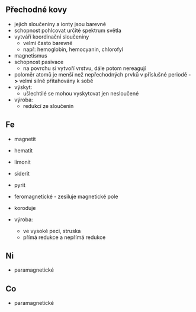 ## Přechodné kovy
- jejich sloučeniny a ionty jsou barevné
- schopnost pohlcovat určité spektrum světla
- vytváří koordinační sloučeniny
  - velmi často barevné
  - např: hemoglobin, hemocyanin, chlorofyl
- magnetismus
- schopnost pasivace
  - na povrchu si vytvoří vrstvu, dále potom nereagují
- poloměr atomů je menší než nepřechodných prvků v příslušné periodě __->__ velmi silně přitahovány k sobě
- výskyt:
  - ušlechtilé se mohou vyskytovat jen nesloučené
- výroba:
  - redukcí ze sloučenin

## Fe
- magnetit
- hematit
- limonit
- siderit
- pyrit

- feromagnetické - zesiluje magnetické pole
- koroduje
- výroba:
  - ve vysoké peci, struska
  - přímá redukce a nepřímá redukce

## Ni
- paramagnetické

## Co
- paramagnetické
